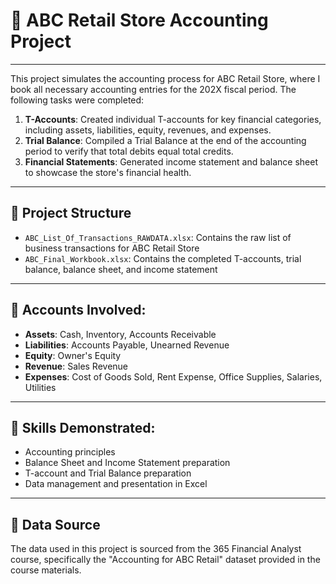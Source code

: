 # 🧮 ABC Retail Store Accounting Project

---
This project simulates the accounting process for ABC Retail Store, where I book all necessary accounting entries for the 202X fiscal period. The following tasks were completed:

1. **T-Accounts**: Created individual T-accounts for key financial categories, including assets, liabilities, equity, revenues, and expenses.
2. **Trial Balance**: Compiled a Trial Balance at the end of the accounting period to verify that total debits equal total credits.
3. **Financial Statements**: Generated income statement and balance sheet to showcase the store's financial health.

---

## 📁 Project Structure

- `ABC_List_Of_Transactions_RAWDATA.xlsx`: Contains the raw list of business transactions for ABC Retail Store
- `ABC_Final_Workbook.xlsx`: Contains the completed T-accounts, trial balance, balance sheet, and income statement 

---

## 📕 Accounts Involved:
- **Assets**: Cash, Inventory, Accounts Receivable
- **Liabilities**: Accounts Payable, Unearned Revenue
- **Equity**: Owner's Equity
- **Revenue**: Sales Revenue
- **Expenses**: Cost of Goods Sold, Rent Expense, Office Supplies, Salaries, Utilities

---

## 📌 Skills Demonstrated:
- Accounting principles
- Balance Sheet and Income Statement preparation
- T-account and Trial Balance preparation
- Data management and presentation in Excel

---
## 📄 Data Source

The data used in this project is sourced from the 365 Financial Analyst course, specifically the "Accounting for ABC Retail" dataset provided in the course materials.
